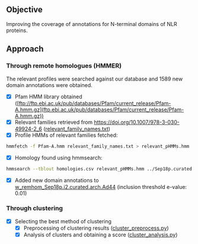 ## Objective
Improving the coverage of annotations for N-terminal domains of NLR proteins.

## Approach

### Through remote homologues (HMMER)
The relevant profiles were searched against our database and 1589 new domain annotations were obtained.

- [x] Pfam HMM library obtained ([ftp://ftp.ebi.ac.uk/pub/databases/Pfam/current_release/Pfam-A.hmm.gz](ftp.ebi.ac.uk/pub/databases/Pfam/current_release/Pfam-A.hmm.gz))
- [x] Relevant families retrieved from https://doi.org/10.1007/978-3-030-49924-2_6 ([relevant_family_names.txt](remote_homology/relevant_family_names.txt))
- [x] Profile HMMs of relevant families fetched:
```sh
hmmfetch -f Pfam-A.hmm relevant_family_names.txt > relevant_pHMMs.hmm
```
- [x] Homology found using hmmsearch:
```sh
hmmsearch --tblout homologies.csv relevant_pHMMs.hmm ../Sep18p.curated.Ntm_env20_le10.fa
```
- [x] Added new domain annotations to [w_remhom_Sep18p.i2.curated.arch.Ad44](w_remhom_Sep18p.i2.curated.arch.Ad44) (inclusion threshold e-value: 0.01)

### Through clustering
- [x] Selecting the best method of clustering
    - [x] Preprocessing of clustering results ([cluster_preprocess.py](cluster_evaluation/cluster_preprocess.py))
    - [x] Analysis of clusters and obtaining a score ([cluster_analysis.py](cluster_evaluation/cluster_analysis.py))
